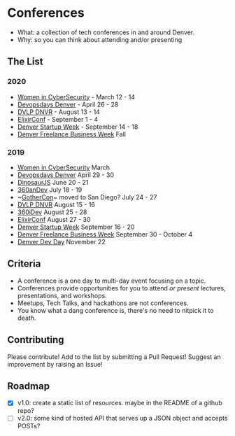 # Conferences

- What: a collection of tech conferences in and around Denver.
- Why: so you can think about attending and/or presenting

## The List

### 2020
- [Women in CyberSecurity](https://www.wicys.org/conference) - March 12 - 14
- [Devopsdays Denver](https://devopsdays.org/events/2020-denver/welcome/) - April 26 - 28
- [DVLP DNVR](https://developdenver.org) - August 13 - 14
- [ElixirConf](https://elixirconf.com/) - September 1 - 4
- [Denver Startup Week](https://www.denverstartupweek.org/) - September 14 - 18
- [Denver Freelance Business Week](https://freelancebusinessweek.com/denver/) Fall


### 2019
- [Women in CyberSecurity](https://www.wicys.org/conference) March
- [Devopsdays Denver](https://devopsdays.org/events/2019-denver/welcome/) April 29 - 30
- [DinosaurJS](https://www.dinosaurjs.org/) June 20 - 21
- [360anDev](http://360andev.com/) July 18 - 19
- ~[GotherCon](https://www.gophercon.com/)~ moved to San Diego? July 24 - 27
- [DVLP DNVR](https://developdenver.org/) August 15 - 16
- [360iDev](https://360idev.com/) August 25 - 28
- [ElixirConf](https://elixirconf.com/2019) August 27 - 30
- [Denver Startup Week](https://www.denverstartupweek.org/) September 16 - 20
- [Denver Freelance Business Week](https://freelancebusinessweek.com/denver/) September 30 - October 4
- [Denver Dev Day](https://denverdevday.github.io/nov-2019/) November 22

## Criteria

- A conference is a one day to multi-day event focusing on a topic.
- Conferences provide opportunities for you to attend *or present* lectures, presentations, and workshops.
- Meetups, Tech Talks, and hackathons are not conferences.
- You know what a dang conference is, there's no need to nitpick it to death.

## Contributing

Please contribute! Add to the list by submitting a Pull Request! Suggest an improvement by raising an Issue!

## Roadmap

- [x] v1.0: create a static list of resources. maybe in the README of a github repo?
- [ ] v2.0: some kind of hosted API that serves up a JSON object and accepts POSTs?
